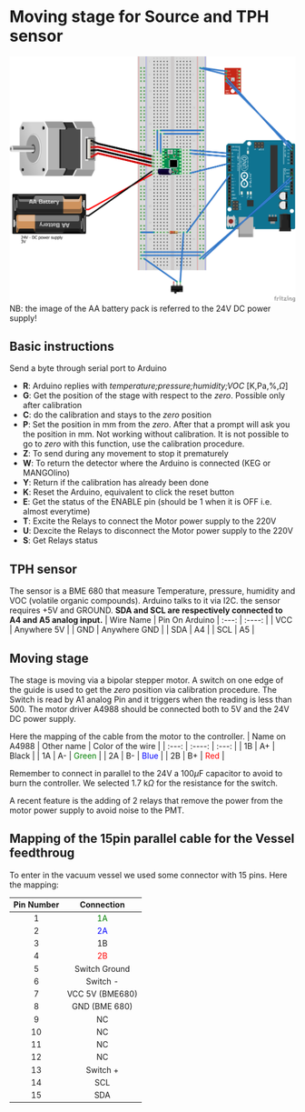 # Moving stage for Source and TPH sensor

![Basic electrical Schetch](Schetch_bb.png)
NB: the image of the AA battery pack is referred to the 24V DC power supply!

## Basic instructions
Send a byte through serial port to Arduino

- **R**: Arduino replies with *temperature;pressure;humidity;VOC* [K,Pa,%,$\Omega$]
- **G**: Get the position of the stage with respect to the *zero*. Possible only after calibration
- **C**: do the calibration and stays to the *zero* position
- **P**: Set the position in mm from the *zero*. After that a prompt will ask you the position in mm. Not working without calibration. It is not possible to go to *zero* with this function, use the calibration procedure.
- **Z**: To send during any movement to stop it prematurely
- **W**: To return the detector where the Arduino is connected (KEG or MANGOlino)
- **Y**: Return if the calibration has already been done
- **K**: Reset the Arduino, equivalent to click the reset button
- **E**: Get the status of the ENABLE pin (should be 1 when it is OFF i.e. almost everytime)
- **T**: Excite the Relays to connect the Motor power supply to the 220V
- **U**: Dexcite the Relays to disconnect the Motor power supply to the 220V
- **S**: Get Relays status

## TPH sensor

The sensor is a BME 680 that measure Temperature, pressure, humidity and VOC (volatile organic compounds).
Arduino talks to it via I2C. the sensor requires +5V and GROUND. **SDA and SCL are respectively connected to A4 and A5 analog input.**
| Wire Name      | Pin On Arduino
| :---:        |    :----:   |
| VCC      | Anywhere 5V       |
| GND   | Anywhere GND        |
| SDA   | A4        |
| SCL   | A5        |

## Moving stage

The stage is moving via a bipolar stepper motor. A switch on one edge of the guide is used to get the *zero* position via calibration procedure.
The Switch is read by A1 analog Pin and it triggers when the reading is less than 500.
The motor driver A4988 should be connected both to 5V and the 24V DC power supply.

Here the mapping of the cable from the motor to the controller.
| Name on A4988      | Other name | Color of the wire     |
| :---:        |    :----:   |          :---: |
| 1B      | A+       | Black   |
| 1A   | A-        | <span style="color:green">Green</span>      |
| 2A   | B-        | <span style="color:blue">Blue</span>      |
| 2B   | B+        | <span style="color:red">Red</span>      |

Remember to connect in parallel to the 24V a 100$\mu$F capacitor to avoid to burn the controller.
We selected 1.7 k$\Omega$ for the resistance for the switch.

A recent feature is the adding of 2 relays that remove the power from the motor power supply to avoid noise to the PMT.

## Mapping of the 15pin parallel cable for the Vessel feedthroug

To enter in the vacuum vessel we used some connector with 15 pins. Here the mapping:

| Pin Number      | Connection |
| :---:        |    :----:   |
| 1      | <span style="color:green">1A</span>       |
| 2      | <span style="color:blue">2A</span>       |
| 3      | 1B       |
| 4      | <span style="color:red">2B</span>       |
| 5      | Switch Ground       |
| 6      | Switch -       |
| 7      | VCC 5V (BME680)       |
| 8      | GND (BME 680)      |
| 9      | NC       |
| 10      | NC       |
| 11     | NC       |
| 12      | NC       |
| 13      | Switch +       |
| 14      | SCL       |
| 15      | SDA       |

